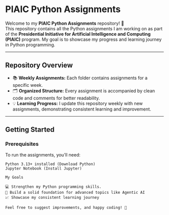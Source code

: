# PIAIC Python Assignments

Welcome to my **PIAIC Python Assignments** repository! 🎉  
This repository contains all the Python assignments I am working on as part of the **Presidential Initiative for Artificial Intelligence and Computing (PIAIC)** program. My goal is to showcase my progress and learning journey in Python programming.

---

## Repository Overview
- 📚 **Weekly Assignments:** Each folder contains assignments for a specific week.
- 🗂️ **Organized Structure:** Every assignment is accompanied by clean code and comments for better readability.
- 💡 **Learning Progress:** I update this repository weekly with new assignments, demonstrating consistent learning and improvement.

---

## Getting Started

### Prerequisites
To run the assignments, you'll need:

    Python 3.13+ installed (Download Python)
    Jupyter Notebook (Install Jupyter)

    My Goals

    💻 Strengthen my Python programming skills.
    🧠 Build a solid foundation for advanced topics like Agentic AI
    📈 Showcase my consistent learning journey

    Feel free to suggest improvements, and happy coding! 🚀
